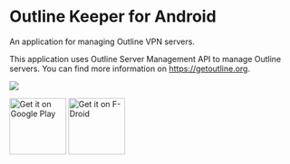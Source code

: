 # Outline Keeper for Android

An application for managing Outline VPN servers.

This application uses Outline Server Management API to manage Outline servers. You can find more
information on https://getoutline.org.

<picture>
  <source media="(prefers-color-scheme: dark)" srcset="https://sirekanyan.org/screenshots/outline-dark.png">
  <img src="https://sirekanyan.org/screenshots/outline.png">
</picture>

<a href='https://play.google.com/store/apps/details?id=org.sirekanyan.outline'><img height='100' alt='Get it on Google Play' src='https://play.google.com/intl/en_us/badges/images/generic/en_badge_web_generic.png'/></a>
<a href='https://f-droid.org/en/packages/org.sirekanyan.outline/'><img height='100' alt='Get it on F-Droid' src='https://fdroid.gitlab.io/artwork/badge/get-it-on.png'/></a>
